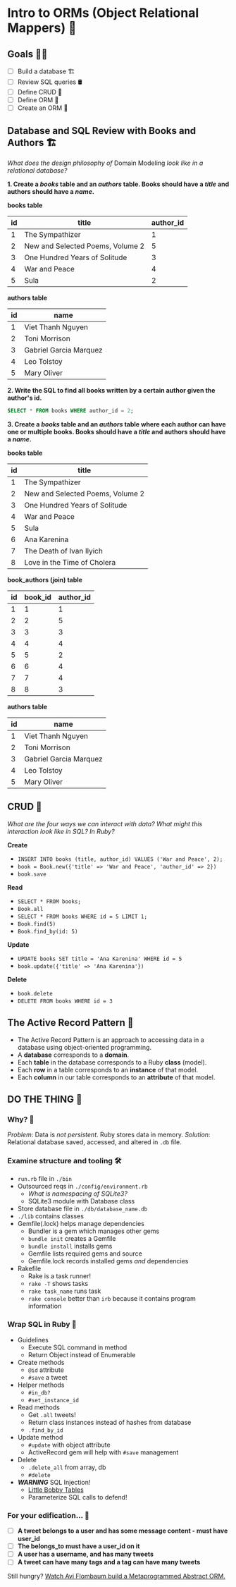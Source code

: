 # Intro to ORMs (Object Relational Mappers) 🍬

## Goals 🧘🏿

- [ ] Build a database 🏗
- [ ] Review SQL queries 🛢
- [ ] Define CRUD 🎨
- [ ] Define ORM 🍬
- [ ] Create an ORM 🍭

## Database and SQL Review with Books and Authors 🏗

*What does the design philosophy of* Domain Modeling *look like in a relational database?*

**1. Create a *books* table and an *authors* table. Books should have a *title* and authors should have a *name*.**

**books table**

| id | title | author_id |
| --- |--- | --- |
| 1 | The Sympathizer | 1 |
| 2 | New and Selected Poems, Volume 2 | 5 |
| 3 | One Hundred Years of Solitude | 3 |
| 4 | War and Peace | 4 |
| 5 | Sula | 2 |

**authors table**

| id | name |
| --- | --- |
| 1 | Viet Thanh Nguyen |
| 2 | Toni Morrison |
| 3 | Gabriel Garcia Marquez |
| 4 | Leo Tolstoy |
| 5 | Mary Oliver |

**2. Write the SQL to find all books written by a certain author given the author's id.**

```SQL
SELECT * FROM books WHERE author_id = 2;
```

**3. Create a *books* table and an *authors* table where each author can have one or multiple books. Books should have a *title* and authors should have a *name*.**

**books table**

id | title
---|---
1 | The Sympathizer
2 | New and Selected Poems, Volume 2
3 | One Hundred Years of Solitude
4 | War and Peace
5 | Sula
6 | Ana Karenina
7 | The Death of Ivan Ilyich
8 | Love in the Time of Cholera

**book_authors (join) table**

id | book_id | author_id
---|---|---
1 | 1 | 1
2 | 2 | 5
3 | 3 | 3
4 | 4 | 4
5 | 5 | 2
6 | 6 | 4 
7 | 7 | 4
8 | 8 | 3

**authors table**

id | name
---|---
1 | Viet Thanh Nguyen
2 | Toni Morrison
3 | Gabriel Garcia Marquez
4 | Leo Tolstoy
5 | Mary Oliver

## CRUD 🎨

*What are the four ways we can interact with data? What might this interaction look like in SQL? In Ruby?*

**Create**

- `INSERT INTO books (title, author_id) VALUES ('War and Peace', 2);`
- `book = Book.new({'title' => 'War and Peace', 'author_id' => 2})`
- `book.save` 

**Read**

- `SELECT * FROM books;`
- `Book.all`
- `SELECT * FROM books WHERE id = 5 LIMIT 1;`
- `Book.find(5)`
- `Book.find_by(id: 5)`

**Update**

- `UPDATE books SET title = 'Ana Karenina' WHERE id = 5`
- `book.update({'title' => 'Ana Karenina'})`

**Delete**

- `book.delete`
- `DELETE FROM books WHERE id = 3`

## The Active Record Pattern 🧩

- The Active Record Pattern is an approach to accessing data in a database using object-oriented programming.
- A **database** corresponds to a **domain**.
- Each **table** in the database corresponds to a Ruby **class** (model).
- Each **row** in a table corresponds to an **instance** of that model.
- Each **column** in our table corresponds to an **attribute** of that model.

## DO THE THING 🍭

### Why? 🤔

*Problem*: Data is *not persistent*. Ruby stores data in memory. 
*Solution*: Relational database saved, accessed, and altered in `.db` file.

### Examine structure and tooling 🛠

- `run.rb` file in `./bin`
- Outsourced reqs in `./config/environment.rb`
    - *What is namespacing of SQLite3?*
    - SQLite3 module with Database class
- Store database file in `./db/database_name.db`
- `./lib` contains classes
- Gemfile(.lock) helps manage dependencies
    - Bundler is a gem which manages other gems
    - `bundle init` creates a Gemfile
    - `bundle install` installs gems
    - Gemfile lists required gems and source
    - Gemfile.lock records installed gems *and* dependencies
- Rakefile
    - Rake is a task runner!
    - `rake -T` shows tasks
    - `rake task_name` runs task
    - `rake console` better than `irb` because it contains program information

### Wrap SQL in Ruby 🍬

- Guidelines
    - Execute SQL command in method
    - Return Object instead of Enumerable
- Create methods
    - `@id` attribute
    - `#save` a tweet
- Helper methods
    - `#in_db?`
    - `#set_instance_id`
- Read methods
    - Get `.all` tweets!
    - Return class instances instead of hashes from database
    - `.find_by_id`
- Update method
    - `#update` with object attribute
    - ActiveRecord gem will help with `#save` management
- Delete
    - `.delete_all` from array, db
    - `#delete` 
- ***WARNING*** SQL Injection!
    - [Little Bobby Tables](https://xkcd.com/327/)
    - Parameterize SQL calls to defend!

### For your edification... 🦜

- [ ] **A tweet belongs to a user and has some message content - must have user_id**
- [ ] **The belongs_to must have a user_id on it**
- [ ] **A user has a username, and has many tweets**
- [ ] **A tweet can have many tags and a tag can have many tweets**

Still hungry? [Watch Avi Flombaum build a Metaprogrammed Abstract ORM.](https://www.youtube.com/watch?time_continue=2&v=hts7TjpPw-8)
